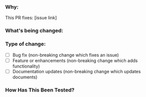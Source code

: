 <!--
Thank you for contributing to this project! You must fill out the information below before we can review this pull request. We can triage your pull request to the best possible team for review if you explain why you're making a change (or linking to a pull request) and what changes you've made.

See our [CONTRIBUTING.md](/CONTRIBUTING.md) for information how to contribute.

Thanks again!
-->

### Why:

This PR fixes: [issue link]

### What's being changed:

<!-- Share artifacts of the changes, be they code snippets, GIFs or screenshots; whatever shares the most context. -->

### Type of change:

<!--Please delete options that are not relevant.-->

- [ ] Bug fix (non-breaking change which fixes an issue)
- [ ] Feature or enhancements (non-breaking change which adds functionality)
- [ ] Documentation updates (non-breaking change which updates documents)

### How Has This Been Tested?

<!--Please describe the tests that you ran to verify your changes. Provide instructions so we can reproduce. Please also list any relevant details for your test configuration-->
